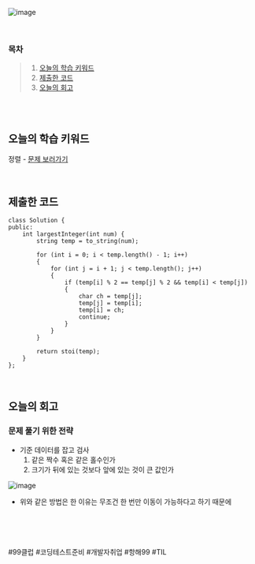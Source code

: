 ![image](https://github.com/user-attachments/assets/6b667fa4-786c-43bd-924f-c4a319b3ecfc)

<br>

### 목차
> 1. [오늘의 학습 키워드](#오늘의-학습-키워드)
> 2. [제출한 코드](#제출한-코드)
> 3. [오늘의 회고](#오늘의-회고)

<br><br>

## 오늘의 학습 키워드
정렬 - [문제 보러가기](https://leetcode.com/problems/largest-number-after-digit-swaps-by-parity/description/)
  
<br>

## 제출한 코드
```
class Solution {
public:
    int largestInteger(int num) {
        string temp = to_string(num);

        for (int i = 0; i < temp.length() - 1; i++)
        {
            for (int j = i + 1; j < temp.length(); j++)
            {
                if (temp[i] % 2 == temp[j] % 2 && temp[i] < temp[j])
                {
                    char ch = temp[j];
                    temp[j] = temp[i];
                    temp[i] = ch;
                    continue;
                }
            }
        }

        return stoi(temp);
    }
};
```

<br>

## 오늘의 회고
### 문제 풀기 위한 전략
* 기준 데이터를 잡고 검사
  1. 같은 짝수 혹은 같은 홀수인가
  2. 크기가 뒤에 있는 것보다 앞에 있는 것이 큰 값인가

![image](https://github.com/user-attachments/assets/1593e483-b48b-4940-a58e-cfa3f09d3897)

* 위와 같은 방법은 한 이유는 무조건 한 번만 이동이 가능하다고 하기 때문에

<br>    
<br>
<br>
<br>
#99클럽 #코딩테스트준비 #개발자취업 #항해99 #TIL
